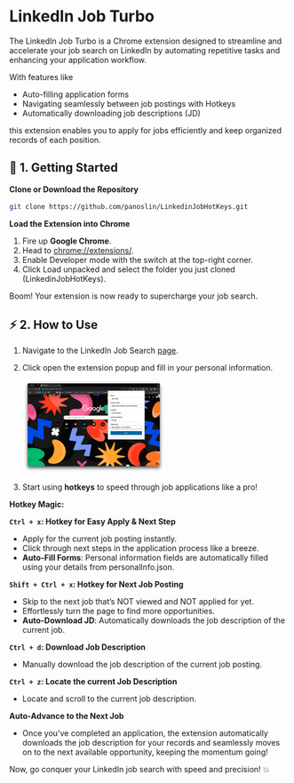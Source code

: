 # LinkedIn Job Turbo

The LinkedIn Job Turbo is a Chrome extension 
designed to streamline and accelerate your job search on LinkedIn 
by automating repetitive tasks and enhancing your application workflow. 

With features like 
- Auto-filling application forms
- Navigating seamlessly between job postings with Hotkeys
- Automatically downloading job descriptions (JD)

[//]: # (- Compatibility prediction of JD with your resume)

this extension enables you to apply for jobs efficiently and keep organized records of each position.
## 🚀 1. Getting Started

**Clone or Download the Repository**

```bash
git clone https://github.com/panoslin/LinkedinJobHotKeys.git
```

**Load the Extension into Chrome**

1. Fire up **Google Chrome**.
2. Head to [chrome://extensions/](chrome://extensions/).
3. Enable Developer mode with the switch at the top-right corner.
4. Click Load unpacked and select the folder you just cloned (LinkedinJobHotKeys).

Boom! Your extension is now ready to supercharge your job search.

## **⚡ 2. How to Use**

1. Navigate to the LinkedIn Job Search [page](https://www.linkedin.com/jobs/search).

2. Click open the extension popup and fill in your personal information.

   <img src="./README.assets/image-20241108210554790.png" alt="image-20241108210554790" style="zoom:25%;" />

3. Start using **hotkeys** to speed through job applications like a pro!

**Hotkey Magic:**

**`Ctrl + x`: Hotkey for Easy Apply & Next Step**

- Apply for the current job posting instantly.
- Click through next steps in the application process like a breeze.
- **Auto-Fill Forms**: Personal information fields are automatically filled using your details from personalInfo.json.

**`Shift + Ctrl + x`: Hotkey for Next Job Posting**

- Skip to the next job that’s NOT viewed and NOT applied for yet.
- Effortlessly turn the page to find more opportunities.
- **Auto-Download JD**: Automatically downloads the job description of the current job.

**`Ctrl + d`: Download Job Description**

- Manually download the job description of the current job posting.

**`Ctrl + z`: Locate the current Job Description**

- Locate and scroll to the current job description.

**Auto-Advance to the Next Job**

- Once you’ve completed an application, the extension automatically downloads the job description for your records and
  seamlessly moves on to the next available opportunity, keeping the momentum going!

Now, go conquer your LinkedIn job search with speed and precision! 💥